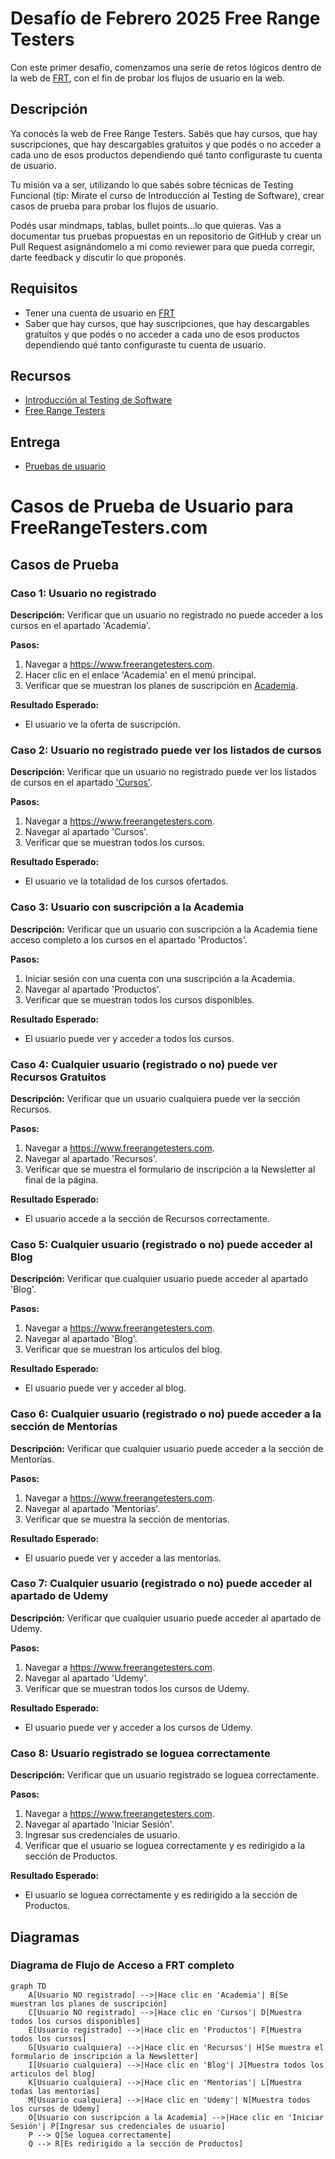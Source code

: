 # Desafío de Febrero 2025 Free Range Testers

Con este primer desafío, comenzamos una serie de retos lógicos dentro de la web de [FRT](https://www.freerangetesters.com), con el fin de probar los flujos de usuario en la web.

## Descripción

Ya conocés la web de Free Range Testers. Sabés que hay cursos, que hay suscripciones, que hay descargables gratuitos y que podés o no acceder a cada uno de esos productos dependiendo qué tanto configuraste tu cuenta de usuario.

Tu misión va a ser, utilizando lo que sabés sobre técnicas de Testing Funcional (tip: Mirate el curso de Introducción al Testing de Software), crear casos de prueba para probar los flujos de usuario.

Podés usar mindmaps, tablas, bullet points...lo que quieras. Vas a documentar tus pruebas propuestas en un repositorio de GitHub y crear un Pull Request asignándomelo a mi como reviewer para que pueda corregir, darte feedback y discutir lo que proponés.

## Requisitos

- Tener una cuenta de usuario en [FRT](https://www.freerangetesters.com)
- Saber que hay cursos, que hay suscripciones, que hay descargables gratuitos y que podés o no acceder a cada uno de esos productos dependiendo qué tanto configuraste tu cuenta de usuario.

## Recursos

- [Introducción al Testing de Software](https://www.udemy.com/course/introduccion-al-testing-de-software/)
- [Free Range Testers](https://www.freerangetesters.com)

## Entrega

- [Pruebas de usuario](https://github.com/javice/FRT_Desafios_Logicos/Desafío_Febrero.md)

# Casos de Prueba de Usuario para FreeRangeTesters.com


## Casos de Prueba

### Caso 1: Usuario no registrado
**Descripción:** Verificar que un usuario no registrado no puede acceder a los cursos en el apartado 'Academia'.

**Pasos:**
1. Navegar a https://www.freerangetesters.com.
2. Hacer clic en el enlace 'Academia' en el menú principal.
3. Verificar que se muestran los planes de suscripción en [Academia](https://www.freerangetesters.com/academia).

**Resultado Esperado:**
- El usuario ve la oferta de suscripción.

### Caso 2: Usuario no registrado puede ver los listados de cursos
**Descripción:** Verificar que un usuario no registrado puede ver los listados de cursos en el apartado ['Cursos'](https://www.freerangetesters.com/cursos).

**Pasos:**
1. Navegar a https://www.freerangetesters.com.
2. Navegar al apartado 'Cursos'.
3. Verificar que se muestran todos los cursos.

**Resultado Esperado:**
- El usuario ve la totalidad de los cursos ofertados.

### Caso 3: Usuario con suscripción a la Academia
**Descripción:** Verificar que un usuario con suscripción a la Academia tiene acceso completo a los cursos en el apartado 'Productos'.

**Pasos:**
1. Iniciar sesión con una cuenta con una suscripción a la Academia.
2. Navegar al apartado 'Productos'.
3. Verificar que se muestran todos los cursos disponibles.

**Resultado Esperado:**
- El usuario puede ver y acceder a todos los cursos.

### Caso 4: Cualquier usuario (registrado o no) puede ver Recursos Gratuitos
**Descripción:** Verificar que un usuario cualquiera puede ver la sección Recursos.

**Pasos:**
1. Navegar a https://www.freerangetesters.com.
2. Navegar al apartado 'Recursos'.
3. Verificar que se muestra el formulario de inscripción a la Newsletter al final de la página.

**Resultado Esperado:**
- El usuario accede a la sección de Recursos correctamente.

### Caso 5: Cualquier usuario (registrado o no) puede acceder al Blog
**Descripción:** Verificar que cualquier usuario puede acceder al apartado 'Blog'.

**Pasos:**
1. Navegar a https://www.freerangetesters.com.
2. Navegar al apartado 'Blog'.
3. Verificar que se muestran los articulos del blog.

**Resultado Esperado:**
- El usuario puede ver y acceder al blog.

### Caso 6: Cualquier usuario (registrado o no) puede acceder a la sección de Mentorías
**Descripción:** Verificar que cualquier usuario puede acceder a la sección de Mentorías.

**Pasos:**
1. Navegar a https://www.freerangetesters.com.
2. Navegar al apartado 'Mentorias'.
3. Verificar que se muestra la sección de mentorías.

**Resultado Esperado:**
- El usuario puede ver y acceder a las mentorías.

### Caso 7: Cualquier usuario (registrado o no) puede acceder al apartado de Udemy
**Descripción:** Verificar que cualquier usuario puede acceder al apartado de Udemy.

**Pasos:**
1. Navegar a https://www.freerangetesters.com.
2. Navegar al apartado 'Udemy'.
3. Verificar que se muestran todos los cursos de Udemy.

**Resultado Esperado:**
- El usuario puede ver y acceder a los cursos de Udemy.

### Caso 8: Usuario registrado se loguea correctamente
**Descripción:** Verificar que un usuario registrado se loguea correctamente.

**Pasos:**
1. Navegar a https://www.freerangetesters.com.
2. Navegar al apartado 'Iniciar Sesión'.
3. Ingresar sus credenciales de usuario.
4. Verificar que el usuario se loguea correctamente y es redirigido a la sección de Productos.

**Resultado Esperado:**
- El usuario se loguea correctamente y es redirigido a la sección de Productos.

## Diagramas 

### Diagrama de Flujo de Acceso a FRT completo

```mermaid
graph TD
    A[Usuario NO registrado] -->|Hace clic en 'Academia'| B[Se muestran los planes de suscripción]
    C[Usuario NO registrado] -->|Hace clic en 'Cursos'| D[Muestra todos los cursos disponibles]
    E[Usuario registrado] -->|Hace clic en 'Productos'| F[Muestra todos los cursos]
    G[Usuario cualquiera] -->|Hace clic en 'Recursos'| H[Se muestra el formulario de inscripción a la Newsletter]
    I[Usuario cualquiera] -->|Hace clic en 'Blog'| J[Muestra todos los articulos del blog]
    K[Usuario cualquiera] -->|Hace clic en 'Mentorias'| L[Muestra todas las mentorías]
    M[Usuario cualquiera] -->|Hace clic en 'Udemy'| N[Muestra todos los cursos de Udemy]
    O[Usuario con suscripción a la Academia] -->|Hace clic en 'Iniciar Sesión'| P[Ingresar sus credenciales de usuario]
    P --> Q[Se loguea correctamente]
    Q --> R[Es redirigido a la sección de Productos]
```
